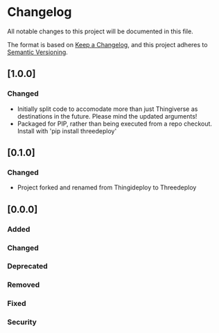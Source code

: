  # Changelog
 
All notable changes to this project will be documented in this file.

The format is based on [Keep a Changelog](https://keepachangelog.com/),
and this project adheres to [Semantic Versioning](https://semver.org/spec/v2.0.0.html).


## [1.0.0]

### Changed
- Initially split code to accomodate more than just Thingiverse as destinations in the future. Please mind the updated arguments!
- Packaged for PIP, rather than being executed from a repo checkout. Install with 'pip install threedeploy'

## [0.1.0] 

### Changed
- Project forked and renamed from Thingideploy to Threedeploy

## [0.0.0]

### Added
  
### Changed

### Deprecated

### Removed
  
### Fixed
  
### Security
